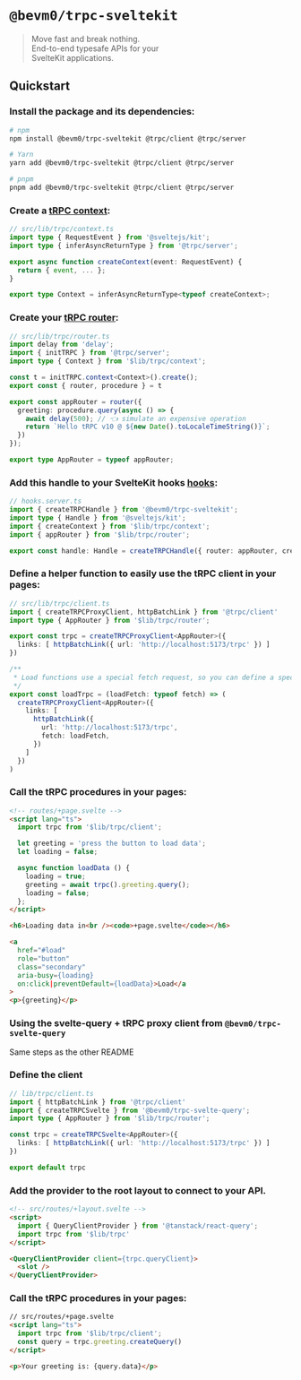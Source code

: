 # `@bevm0/trpc-sveltekit`

> Move fast and break nothing.  
> End-to-end typesafe APIs for your  
> SvelteKit applications.

## Quickstart

### Install the package and its dependencies:

```bash
# npm
npm install @bevm0/trpc-sveltekit @trpc/client @trpc/server

# Yarn
yarn add @bevm0/trpc-sveltekit @trpc/client @trpc/server

# pnpm
pnpm add @bevm0/trpc-sveltekit @trpc/client @trpc/server
```

<div id="create-a-trpc-context"></div>

### Create a [tRPC context](https://trpc.io/docs/context):

```ts
// src/lib/trpc/context.ts
import type { RequestEvent } from '@sveltejs/kit';
import type { inferAsyncReturnType } from '@trpc/server';

export async function createContext(event: RequestEvent) {
  return { event, ... };
}

export type Context = inferAsyncReturnType<typeof createContext>;
```

<div id="create-your-trpc-router"></div>

### Create your [tRPC router](https://trpc.io/docs/router):

```ts
// src/lib/trpc/router.ts
import delay from 'delay';
import { initTRPC } from '@trpc/server';
import type { Context } from '$lib/trpc/context';

const t = initTRPC.context<Context>().create();
export const { router, procedure } = t

export const appRouter = router({
  greeting: procedure.query(async () => {
    await delay(500); // 👈 simulate an expensive operation
    return `Hello tRPC v10 @ ${new Date().toLocaleTimeString()}`;
  })
});

export type AppRouter = typeof appRouter;
```

### Add this handle to your SvelteKit hooks [hooks](https://kit.svelte.dev/docs/hooks):

```ts
// hooks.server.ts
import { createTRPCHandle } from '@bevm0/trpc-sveltekit';
import type { Handle } from '@sveltejs/kit';
import { createContext } from '$lib/trpc/context';
import { appRouter } from '$lib/trpc/router';

export const handle: Handle = createTRPCHandle({ router: appRouter, createContext });
```

### Define a helper function to easily use the tRPC client in your pages:
```ts
// src/lib/trpc/client.ts
import { createTRPCProxyClient, httpBatchLink } from '@trpc/client'
import type { AppRouter } from '$lib/trpc/router';

export const trpc = createTRPCProxyClient<AppRouter>({
  links: [ httpBatchLink({ url: 'http://localhost:5173/trpc' }) ]
})

/**
 * Load functions use a special fetch request, so you can define a special function.
 */
export const loadTrpc = (loadFetch: typeof fetch) => (
  createTRPCProxyClient<AppRouter>({
    links: [ 
      httpBatchLink({ 
        url: 'http://localhost:5173/trpc',
        fetch: loadFetch,
      })
    ]
  })
)
```

### Call the tRPC procedures in your pages:
```html
<!-- routes/+page.svelte -->
<script lang="ts">
  import trpc from '$lib/trpc/client';

  let greeting = 'press the button to load data';
  let loading = false;

  async function loadData () {
    loading = true;
    greeting = await trpc().greeting.query();
    loading = false;
  };
</script>

<h6>Loading data in<br /><code>+page.svelte</code></h6>

<a
  href="#load"
  role="button"
  class="secondary"
  aria-busy={loading}
  on:click|preventDefault={loadData}>Load</a
>
<p>{greeting}</p>
```

### Using the svelte-query + tRPC proxy client from `@bevm0/trpc-svelte-query`

Same steps as the other README


### Define the client
```ts
// lib/trpc/client.ts
import { httpBatchLink } from '@trpc/client'
import { createTRPCSvelte } from '@bevm0/trpc-svelte-query';
import type { AppRouter } from '$lib/trpc/router';

const trpc = createTRPCSvelte<AppRouter>({
  links: [ httpBatchLink({ url: 'http://localhost:5173/trpc' }) ]
})

export default trpc
```

### Add the provider to the root layout to connect to your API.
```html
<!-- src/routes/+layout.svelte -->
<script>
  import { QueryClientProvider } from '@tanstack/react-query';
  import trpc from '$lib/trpc'
</script>

<QueryClientProvider client={trpc.queryClient}>
  <slot />
</QueryClientProvider>
```

### Call the tRPC procedures in your pages:

```html
// src/routes/+page.svelte
<script lang="ts">
  import trpc from '$lib/trpc/client';
  const query = trpc.greeting.createQuery()
</script>

<p>Your greeting is: {query.data}</p>
```
